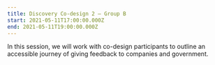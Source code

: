 ```yaml
---
title: Discovery Co-design 2 – Group B
start: 2021-05-11T17:00:00.000Z
end: 2021-05-11T19:00:00.000Z
---
```

In this session, we will work with co-design participants to outline an accessible journey of giving feedback to companies and government.
